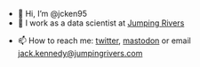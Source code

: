 - 👋 Hi, I’m @jcken95
- 👀 I work as a data scientist at [Jumping Rivers](https://jumpingrivers.com)
<!---
- 🌱 I’m currently learning how 
- 💞️ I’m looking to collaborate on ...
--->
- 📫 How to reach me: [twitter](https://twitter.com/_jcken), [mastodon](https://qoto.org/@_jcken) or email <jack.kennedy@jumpingrivers.com>
<!---
jcken95/jcken95 is a ✨ special ✨ repository because its `README.md` (this file) appears on your GitHub profile.
You can click the Preview link to take a look at your changes.
--->
